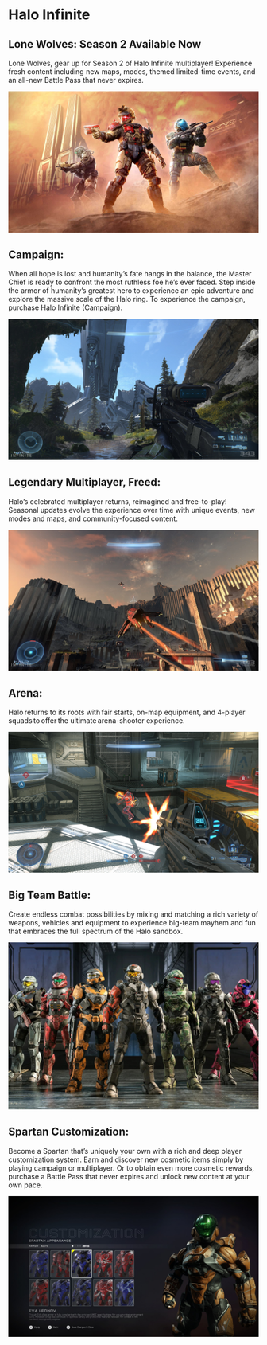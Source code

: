 # Halo Infinite
## Lone Wolves: Season 2 Available Now
Lone Wolves, gear up for Season 2 of Halo Infinite multiplayer! Experience fresh content including new maps, modes, themed limited-time events, and an all-new Battle Pass that never expires. 

![](/assets/product-images/halo-infinite-1.jpg)

## Campaign:
When all hope is lost and humanity’s fate hangs in the balance, the Master Chief is ready to confront the most ruthless foe he’s ever faced. Step inside the armor of humanity’s greatest hero to experience an epic adventure and explore the massive scale of the Halo ring. To experience the campaign, purchase Halo Infinite (Campaign).

![](/assets/product-images/halo-infinite-2.jpg)

## Legendary Multiplayer, Freed: 
Halo’s celebrated multiplayer returns, reimagined and free-to-play! Seasonal updates evolve the experience over time with unique events, new modes and maps, and community-focused content.

![](/assets/product-images/halo-infinite-3.jpg)

## Arena:
Halo returns to its roots with fair starts, on-map equipment, and 4-player squads to offer the ultimate arena-shooter experience. 

![](/assets/product-images/halo-infinite-4.jpg)

## Big Team Battle:
Create endless combat possibilities by mixing and matching a rich variety of weapons, vehicles and equipment to experience big-team mayhem and fun that embraces the full spectrum of the Halo sandbox.

![](/assets/product-images/halo-infinite-5.jpg)

## Spartan Customization: 
Become a Spartan that’s uniquely your own with a rich and deep player customization system. Earn and discover new cosmetic items simply by playing campaign or multiplayer. Or to obtain even more cosmetic rewards, purchase a Battle Pass that never expires and unlock new content at your own pace.

![](/assets/product-images/halo-infinite-6.jpg)